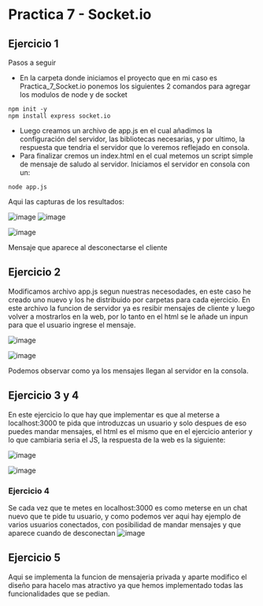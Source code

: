 # Practica 7 - Socket.io

## Ejercicio 1
Pasos a seguir
- En la carpeta donde iniciamos el proyecto que en mi caso es Practica_7_Socket.io ponemos los siguientes 2 comandos para agregar los modulos de node y de socket

```
npm init -y
npm install express socket.io
```

- Luego creamos un archivo de app.js en el cual añadimos la configuración del servidor, las bibliotecas necesarias, y por ultimo, la respuesta que tendria el servidor que lo veremos reflejado en consola.
- Para finalizar cremos un index.html en el cual metemos un script simple de mensaje de saludo al servidor. Iniciamos el servidor en consola con un:

```
node app.js
```

Aqui las capturas de los resultados:

![image](https://github.com/tryhubyak/DWES/assets/145651101/bb45bf18-47e1-4d5b-b164-6b3f1bd1787f)
![image](https://github.com/tryhubyak/DWES/assets/145651101/3d425aa0-ec9a-4b6c-98ca-926ff0b350ec)

![image](https://github.com/tryhubyak/DWES/assets/145651101/9c4c32d3-47ac-4a0c-a50f-4eab88c51dd6)

Mensaje que aparece al desconectarse el cliente

## Ejercicio 2
Modificamos archivo app.js segun nuestras necesodades, en este caso he creado uno nuevo y los he distribuido por carpetas para cada ejercicio. En este archivo la funcion de servidor ya es resibir mensajes de cliente y luego volver a mostrarlos en la web, por lo tanto en el html se le añade un inpun para que el usuario ingrese el mensaje. 

![image](https://github.com/tryhubyak/DWES/assets/145651101/949dbe18-f02f-45c1-a436-7c5492337e22)

![image](https://github.com/tryhubyak/DWES/assets/145651101/17844619-98f3-4f35-8682-6454cd93bb02)

Podemos observar como ya los mensajes llegan al servidor en la consola.

## Ejercicio 3 y 4
En este ejercicio lo que hay que implementar es que al meterse a localhost:3000 te pida que introduzcas un usuario y solo despues de eso puedes mandar mensajes, el html es el mismo que en el ejercicio anterior y lo que cambiaria seria el JS, la respuesta de la web es la siguiente:

![image](https://github.com/tryhubyak/DWES/assets/145651101/3c3759eb-80e5-4d97-9972-d5fd18bb8181)

![image](https://github.com/tryhubyak/DWES/assets/145651101/3369b3de-e994-453a-9540-0f77bbdd4eb4)

### Ejercicio 4
Se cada vez que te metes en localhost:3000 es como meterse en un chat nuevo que te pide tu usuario, y como podemos ver aqui hay ejemplo de varios usuarios conectados, con posibilidad de mandar mensajes y que aparece cuando de desconectan
![image](https://github.com/tryhubyak/DWES/assets/145651101/b7a3ce0a-6e6d-48e5-a321-5582a9915022)

## Ejercicio 5
Aqui se implementa la funcion de mensajeria privada y aparte modifico el diseño para hacelo mas atractivo ya que hemos implementado todas las funcionalidades que se pedian.



